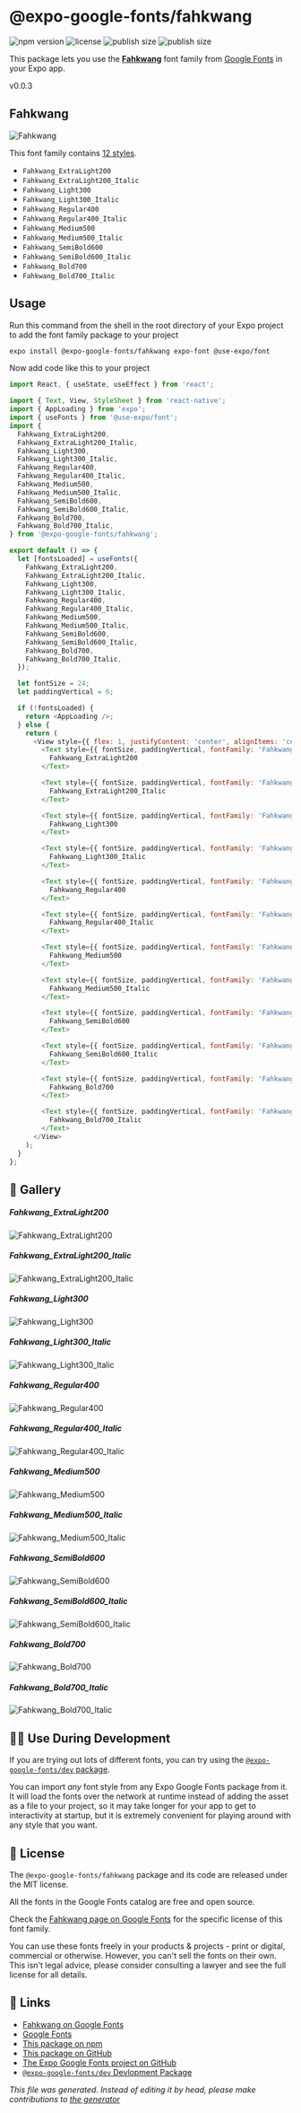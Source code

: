 # @expo-google-fonts/fahkwang

![npm version](https://flat.badgen.net/npm/v/@expo-google-fonts/fahkwang)
![license](https://flat.badgen.net/github/license/expo/google-fonts)
![publish size](https://flat.badgen.net/packagephobia/install/@expo-google-fonts/fahkwang)
![publish size](https://flat.badgen.net/packagephobia/publish/@expo-google-fonts/fahkwang)

This package lets you use the [**Fahkwang**](https://fonts.google.com/specimen/Fahkwang) font family from [Google Fonts](https://fonts.google.com/) in your Expo app.

v0.0.3

## Fahkwang

![Fahkwang](./font-family.png)

This font family contains [12 styles](#gallery).

- `Fahkwang_ExtraLight200`
- `Fahkwang_ExtraLight200_Italic`
- `Fahkwang_Light300`
- `Fahkwang_Light300_Italic`
- `Fahkwang_Regular400`
- `Fahkwang_Regular400_Italic`
- `Fahkwang_Medium500`
- `Fahkwang_Medium500_Italic`
- `Fahkwang_SemiBold600`
- `Fahkwang_SemiBold600_Italic`
- `Fahkwang_Bold700`
- `Fahkwang_Bold700_Italic`

## Usage

Run this command from the shell in the root directory of your Expo project to add the font family package to your project
```sh
expo install @expo-google-fonts/fahkwang expo-font @use-expo/font
```

Now add code like this to your project
```js
import React, { useState, useEffect } from 'react';

import { Text, View, StyleSheet } from 'react-native';
import { AppLoading } from 'expo';
import { useFonts } from '@use-expo/font';
import {
  Fahkwang_ExtraLight200,
  Fahkwang_ExtraLight200_Italic,
  Fahkwang_Light300,
  Fahkwang_Light300_Italic,
  Fahkwang_Regular400,
  Fahkwang_Regular400_Italic,
  Fahkwang_Medium500,
  Fahkwang_Medium500_Italic,
  Fahkwang_SemiBold600,
  Fahkwang_SemiBold600_Italic,
  Fahkwang_Bold700,
  Fahkwang_Bold700_Italic,
} from '@expo-google-fonts/fahkwang';

export default () => {
  let [fontsLoaded] = useFonts({
    Fahkwang_ExtraLight200,
    Fahkwang_ExtraLight200_Italic,
    Fahkwang_Light300,
    Fahkwang_Light300_Italic,
    Fahkwang_Regular400,
    Fahkwang_Regular400_Italic,
    Fahkwang_Medium500,
    Fahkwang_Medium500_Italic,
    Fahkwang_SemiBold600,
    Fahkwang_SemiBold600_Italic,
    Fahkwang_Bold700,
    Fahkwang_Bold700_Italic,
  });

  let fontSize = 24;
  let paddingVertical = 6;

  if (!fontsLoaded) {
    return <AppLoading />;
  } else {
    return (
      <View style={{ flex: 1, justifyContent: 'center', alignItems: 'center' }}>
        <Text style={{ fontSize, paddingVertical, fontFamily: 'Fahkwang_ExtraLight200' }}>
          Fahkwang_ExtraLight200
        </Text>

        <Text style={{ fontSize, paddingVertical, fontFamily: 'Fahkwang_ExtraLight200_Italic' }}>
          Fahkwang_ExtraLight200_Italic
        </Text>

        <Text style={{ fontSize, paddingVertical, fontFamily: 'Fahkwang_Light300' }}>
          Fahkwang_Light300
        </Text>

        <Text style={{ fontSize, paddingVertical, fontFamily: 'Fahkwang_Light300_Italic' }}>
          Fahkwang_Light300_Italic
        </Text>

        <Text style={{ fontSize, paddingVertical, fontFamily: 'Fahkwang_Regular400' }}>
          Fahkwang_Regular400
        </Text>

        <Text style={{ fontSize, paddingVertical, fontFamily: 'Fahkwang_Regular400_Italic' }}>
          Fahkwang_Regular400_Italic
        </Text>

        <Text style={{ fontSize, paddingVertical, fontFamily: 'Fahkwang_Medium500' }}>
          Fahkwang_Medium500
        </Text>

        <Text style={{ fontSize, paddingVertical, fontFamily: 'Fahkwang_Medium500_Italic' }}>
          Fahkwang_Medium500_Italic
        </Text>

        <Text style={{ fontSize, paddingVertical, fontFamily: 'Fahkwang_SemiBold600' }}>
          Fahkwang_SemiBold600
        </Text>

        <Text style={{ fontSize, paddingVertical, fontFamily: 'Fahkwang_SemiBold600_Italic' }}>
          Fahkwang_SemiBold600_Italic
        </Text>

        <Text style={{ fontSize, paddingVertical, fontFamily: 'Fahkwang_Bold700' }}>
          Fahkwang_Bold700
        </Text>

        <Text style={{ fontSize, paddingVertical, fontFamily: 'Fahkwang_Bold700_Italic' }}>
          Fahkwang_Bold700_Italic
        </Text>
      </View>
    );
  }
};

```

## 🔡 Gallery

##### Fahkwang_ExtraLight200
![Fahkwang_ExtraLight200](./07a682d6bc044cbd486744e34dcb061077bac07d9501f34c8f50b67aa2c02b7f.ttf.png)

##### Fahkwang_ExtraLight200_Italic
![Fahkwang_ExtraLight200_Italic](./c9cba18dabd9762bcd5cd460bbc145d71a364a65255b3ff8514cb385997506c8.ttf.png)

##### Fahkwang_Light300
![Fahkwang_Light300](./a4f936e2bce0a9dc318b8e50537d34ffd7475cd6199842a810f7b9ef9072cdae.ttf.png)

##### Fahkwang_Light300_Italic
![Fahkwang_Light300_Italic](./a1ef09b096105c18faf5fadb52cbeb7979873ad7e9d50910b116ce244b4fe166.ttf.png)

##### Fahkwang_Regular400
![Fahkwang_Regular400](./9e288aad85ecd44f0568c3d218d1478f896a2e9656dea8978a0462f0432102f7.ttf.png)

##### Fahkwang_Regular400_Italic
![Fahkwang_Regular400_Italic](./d39b9b3782631bd9e5ca85b327f2e86ade2f88ca6d30a9f85112209c08f703e5.ttf.png)

##### Fahkwang_Medium500
![Fahkwang_Medium500](./f7b5bd7dd6726ca8619156e571f3ab9429a229e110e87eb4807508a6e603b055.ttf.png)

##### Fahkwang_Medium500_Italic
![Fahkwang_Medium500_Italic](./99dff1eec80cee80e76e31de570b32a627c8b114c5f4a6edda2349c62ef7eb9e.ttf.png)

##### Fahkwang_SemiBold600
![Fahkwang_SemiBold600](./b415ad58dda4167eef2957ac799ec99e305a626797d3f015c814096dcab8244f.ttf.png)

##### Fahkwang_SemiBold600_Italic
![Fahkwang_SemiBold600_Italic](./a3cb35f606a6f504a703c26834f242e79e57064c9cc15b016acd7ead15c1c379.ttf.png)

##### Fahkwang_Bold700
![Fahkwang_Bold700](./9d4c87b61ab6b7a8c8fd345b20f1bdea3f0eaf90b1f3d014ba9a1aed4df71bc5.ttf.png)

##### Fahkwang_Bold700_Italic
![Fahkwang_Bold700_Italic](./02444f0d64cab232aa85ca6646af07c761791397753194217bec25ee19e4107e.ttf.png)


## 👩‍💻 Use During Development

If you are trying out lots of different fonts, you can try using the [`@expo-google-fonts/dev` package](https://github.com/expo/google-fonts/tree/master/font-packages/dev#readme).

You can import *any* font style from any Expo Google Fonts package from it. It will load the fonts
over the network at runtime instead of adding the asset as a file to your project, so it may take longer
for your app to get to interactivity at startup, but it is extremely convenient
for playing around with any style that you want.

## 📖 License

The `@expo-google-fonts/fahkwang` package and its code are released under the MIT license.

All the fonts in the Google Fonts catalog are free and open source.

Check the [Fahkwang page on Google Fonts](https://fonts.google.com/specimen/Fahkwang) for the specific license of this font family.

You can use these fonts freely in your products & projects - print or digital, commercial or otherwise. However, you can't sell the fonts on their own. This isn't legal advice, please consider consulting a lawyer and see the full license for all details.

## 🔗 Links

- [Fahkwang on Google Fonts](https://fonts.google.com/specimen/Fahkwang)
- [Google Fonts](https://fonts.google.com/)
- [This package on npm](https://www.npmjs.com/package/@expo-google-fonts/fahkwang)
- [This package on GitHub](https://github.com/expo/google-fonts/tree/master/font-packages/fahkwang)
- [The Expo Google Fonts project on GitHub](https://github.com/expo/google-fonts)
- [`@expo-google-fonts/dev` Devlopment Package](https://github.com/expo/google-fonts/tree/master/font-packages/dev)


*This file was generated. Instead of editing it by head, please make contributions to [the generator](https://github.com/expo/google-fonts/tree/master/packages/generator)*
